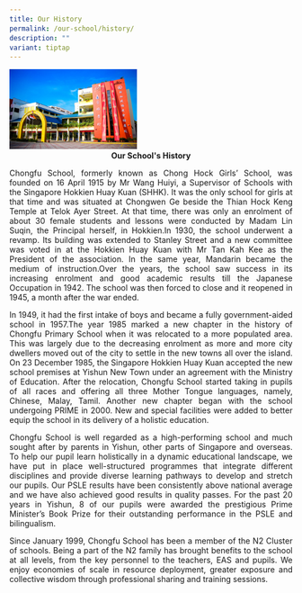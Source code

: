 ```yaml
---
title: Our History
permalink: /our-school/history/
description: ""
variant: tiptap
---
```

<img src="/images/Pic_Chongfu.jpeg" style="width:45%">
		 
<center><b>Our School's History</b></center>

<p style="text-align:justify">Chongfu School, formerly known as Chong Hock Girls’ School, was founded on 16 April 1915 by Mr Wang Huiyi, a Supervisor of Schools with the Singapore Hokkien Huay Kuan (SHHK). It was the only school for girls at that time and was situated at Chongwen Ge beside the Thian Hock Keng Temple at Telok Ayer Street. At that time, there was only an enrolment of about 30 female students and lessons were conducted by Madam Lin Suqin, the Principal herself, in Hokkien.In 1930, the school underwent a revamp. Its building was extended to Stanley Street and a new committee was voted in at the Hokkien Huay Kuan with Mr Tan Kah Kee as the President of the association. In the same year, Mandarin became the medium of instruction.Over the years, the school saw success in its increasing enrolment and good academic results till the Japanese Occupation in 1942. The school was then forced to close and it reopened in 1945, a month after the war ended.</p>

<p style="text-align:justify">In 1949, it had the first intake of boys and became a fully government-aided school in 1957.The year 1985 marked a new chapter in the history of Chongfu Primary School when it was relocated to a more populated area. This was largely due to the decreasing enrolment as more and more city dwellers moved out of the city to settle in the new towns all over the island. On 23 December 1985, the Singapore Hokkien Huay Kuan accepted the new school premises at Yishun New Town under an agreement with the Ministry of Education. After the relocation, Chongfu School started taking in pupils of all races and offering all three Mother Tongue languages, namely, Chinese, Malay, Tamil. Another new chapter began with the school undergoing PRIME in 2000. New and special facilities were added to better equip the school in its delivery of a holistic education.</p>

<p style="text-align:justify">Chongfu School is well regarded as a high-performing school and much sought after by parents in Yishun, other parts of Singapore and overseas. To help our pupil learn holistically in a dynamic educational landscape, we have put in place well-structured programmes that integrate different disciplines and provide diverse learning pathways to develop and stretch our pupils. Our PSLE results have been consistently above national average and we have also achieved good results in quality passes. For the past 20 years in Yishun, 8 of our pupils were awarded the prestigious Prime Minister’s Book Prize for their outstanding performance in the PSLE and bilingualism.</p>

<p style="text-align:justify">Since January 1999, Chongfu School has been a member of the N2 Cluster of schools. Being a part of the N2 family has brought benefits to the school at all levels, from the key personnel to the teachers, EAS and pupils. We enjoy economies of scale in resource deployment, greater exposure and collective wisdom through professional sharing and training sessions.</p>